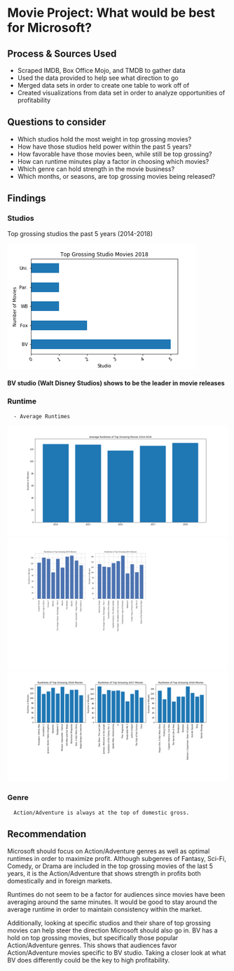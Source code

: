 # Movie Project: What would be best for Microsoft?

## Process & Sources Used
  - Scraped IMDB, Box Office Mojo, and TMDB to gather data
  - Used the data provided to help see what direction to go 
  - Merged data sets in order to create one table to work off of
  - Created visualizations from data set in order to analyze opportunities of profitability
  
## Questions to consider
  - Which studios hold the most weight in top grossing movies?
  - How have those studios held power within the past 5 years?
  - How favorable have those movies been, while still be top grossing?
  - How can runtime minutes play a factor in choosing which movies?
  - Which genre can hold strength in the movie business?
  - Which months, or seasons, are top grossing movies being released?
  
  
## Findings
  ### Studios
   Top grossing studios the past 5 years (2014-2018)
   
![studio2018](https://github.com/psuero1/movie-project/blob/master/Visualization%20png/studio2018.png?raw=true)
      
      
  #### BV studio (Walt Disney Studios) shows to be the leader in movie releases
  
      
  
  ### Runtime
      - Average Runtimes
   ![runtime average](https://github.com/psuero1/movie-project/blob/master/Visualization%20png/Avg%20Runtime%202014-2018.png)
   ![runtime 2014-2015](https://github.com/psuero1/movie-project/blob/master/Visualization%20png/Runtime%202014-2015.png)
   ![runtime 2016-2018](https://github.com/psuero1/movie-project/blob/master/Runtime%202016-2018.png?raw=true)
      

  ### Genre
      Action/Adventure is always at the top of domestic gross.
  
  
## Recommendation
 Microsoft should focus on Action/Adventure genres as well as optimal runtimes in order to maximize profit. Although subgenres of Fantasy, Sci-Fi, Comedy, or Drama are included in the top grossing movies of the last 5 years, it is the Action/Adventure that shows strength in profits both domestically and in foreign markets. 
 
 Runtimes do not seem to be a factor for audiences since movies have been averaging around the same minutes. It would be good to stay around the average runtime in order to maintain consistency within the market.
 
 Additionally, looking at specific studios and their share of top grossing movies can help steer the direction Microsoft should also go in. BV has a hold on top grossing movies, but specifically those popular Action/Adventure genres. This shows that audiences favor Action/Adventure movies specific to BV studio. Taking a closer look at what BV does differently could be the key to high profitability.



